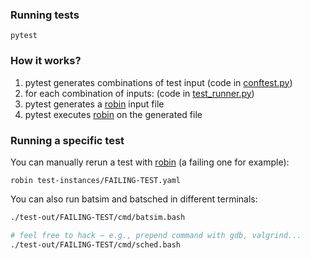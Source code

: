 ### Running tests
```
pytest
```

### How it works?
1. pytest generates combinations of test input (code in [conftest.py][conftest.py])
2. for each combination of inputs: (code in [test_runner.py][test_runner.py])
  1. pytest generates a [robin][robin] input file
  2. pytest executes [robin][robin] on the generated file

### Running a specific test
You can manually rerun a test with [robin][robin] (a failing one for example):
```
robin test-instances/FAILING-TEST.yaml
```

You can also run batsim and batsched in different terminals:
``` bash
./test-out/FAILING-TEST/cmd/batsim.bash

# feel free to hack — e.g., prepend command with gdb, valgrind...
./test-out/FAILING-TEST/cmd/sched.bash
```

[conftest.py]: ./conftest.py
[test_runner.py]: ./test_runner.py
[robin]: https://framagit.org/batsim/batexpe
